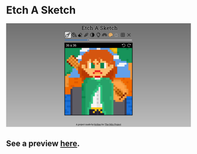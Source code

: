# Etch A Sketch

![Young Kvothe Exemple](./assets/exemple.png)
## See a preview [here](https://ilovebooks.gitlab.io/the-odin-project/etch-a-sketch/).